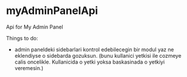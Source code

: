 # myAdminPanelApi
Api for My Admin Panel

Things to do:
- admin paneldeki sidebarlari kontrol edebilecegin bir modul yaz ne eklendiyse o sidebarda gozuksun. (bunu kullanici yetkisi ile cozmeye calis oncelikle. Kullanicida o yetki yoksa baskasinada o yetkiyi veremesin.)